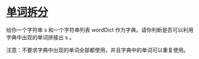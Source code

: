 # [单词拆分](https://leetcode.cn/problems/word-break/description/?envType=study-plan-v2&envId=top-100-liked)

给你一个字符串 s 和一个字符串列表 wordDict 作为字典。请你判断是否可以利用字典中出现的单词拼接出 s 。

注意：不要求字典中出现的单词全部都使用，并且字典中的单词可以重复使用。

 
